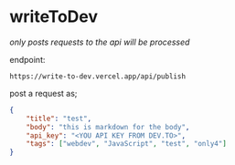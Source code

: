 # writeToDev

_only posts requests to the api will be processed_

endpoint:
```
https://write-to-dev.vercel.app/api/publish
```

post a request as;
``` json
{
    "title": "test",
    "body": "this is markdown for the body",
    "api_key": "<YOU API KEY FROM DEV.TO>",
    "tags": ["webdev", "JavaScript", "test", "only4"]
}
```
